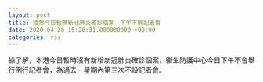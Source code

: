```yaml
---
layout: post
title: 據悉今日暫無新冠肺炎確診個案　下午不開記者會
date: 2020-04-26 15:28:31.000000000 +08:00
categories: rss
---
```


據了解，本港今日暫時沒有新增新冠肺炎確診個案，衞生防護中心今日下午不會舉行例行記者會，為過去一星期內第三次不設記者會。
